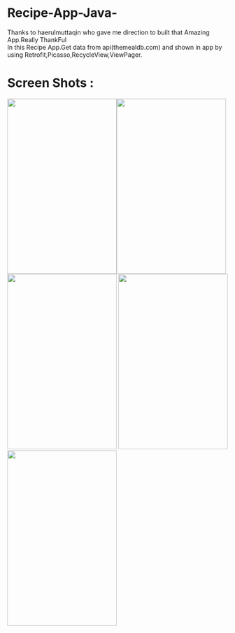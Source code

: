 # Recipe-App-Java-
Thanks to haerulmuttaqin who gave me direction to built that Amazing App.Really ThankFul <br/>
In this Recipe App.Get data from api(themealdb.com) and shown in app by using Retrofit,Picasso,RecycleView,ViewPager.

# Screen Shots : </br>


<img src="https://user-images.githubusercontent.com/58309881/89739174-ee3b4500-da97-11ea-8015-c010b9fff50e.png" width="250" height="400"><img src="https://user-images.githubusercontent.com/58309881/89739176-f09d9f00-da97-11ea-92ad-bd8f597e064a.png" width="250" height="400">
<img src="https://user-images.githubusercontent.com/58309881/89739179-f6938000-da97-11ea-9693-d23bbea1fbc6.png" width="250" height="400">
<img src="https://user-images.githubusercontent.com/58309881/89739181-f85d4380-da97-11ea-92b8-665ae4307102.png" width="250" height="400">
<img src="https://user-images.githubusercontent.com/58309881/89739173-ebd8eb00-da97-11ea-8d1a-3edafc63adc8.png" width="250" height="400">
